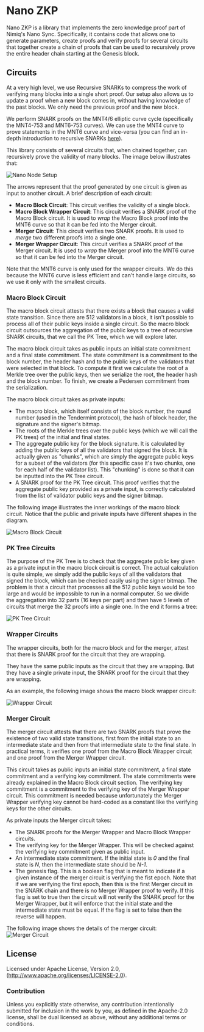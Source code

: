 # Nano ZKP
Nano ZKP is a library that implements the zero knowledge proof part of Nimiq's Nano Sync.
Specifically, it contains code that allows one to generate parameters, create proofs and verify proofs for several circuits
that together create a chain of proofs that can be used to recursively prove the entire header chain starting at the
Genesis block.

## Circuits
At a very high level, we use Recursive SNARKs to compress the work of verifying many blocks into a single short proof. Our
setup also allows us to update a proof when a new block comes in, without having knowledge of the past blocks. We only need
the previous proof and the new block.

We perform SNARK proofs on the MNT4/6 elliptic curve cycle (specifically the MNT4-753 and MNT6-753 curves). We
can use the MNT4 curve to prove statements in the MNT6 curve and vice-versa (you can find an in-depth introduction to
recursive SNARKs [here](https://www.michaelstraka.com/posts/recursivesnarks/)).

This library consists of several circuits that, when chained together, can recursively prove the validity of many blocks.
The image below illustrates that: 

![Nano Node Setup](images/nano_node.png)

The arrows represent that the proof generated by one circuit is given as input to another circuit. A brief description of
each circuit:

* __Macro Block Circuit__: This circuit verifies the validity of a single block.
* __Macro Block Wrapper Circuit__: This circuit verifies a SNARK proof of the Macro Block circuit. It is used
to _wrap_ the Macro Block proof into the MNT6 curve so that it can be fed into the Merger circuit.
* __Merger Circuit__: This circuit verifies two SNARK proofs. It is used to _merge_ two different proofs into a single one.
* __Merger Wrapper Circuit__: This circuit verifies a SNARK proof of the Merger circuit. It is used
to _wrap_ the Merger proof into the MNT6 curve so that it can be fed into the Merger circuit.

Note that the MNT6 curve is only used for the wrapper circuits. We do this because the MNT6 curve is less efficient and 
can't handle large circuits, so we use it only with the smallest circuits.

### Macro Block Circuit
The macro block circuit attests that there exists a block that causes a valid state transition. Since there are 512
validators in a block, it isn't possible to process all of their public keys inside a single circuit. So the macro block
circuit outsources the aggregation of the public keys to a tree of recursive SNARK circuits, that we call the PK Tree,
which we will explore later.

The macro block circuit takes as public inputs an initial state commitment and a final state commitment. The state commitment
is a commitment to the block number, the header hash and to the public keys of the validators that were selected in that block.
To compute it first we calculate the root of a Merkle tree over the public keys, then we serialize the root, the header hash
and the block number. To finish, we create a Pedersen commitment from the serialization.

The macro block circuit takes as private inputs:

* The macro block, which itself consists of the block number, the round number (used in the Tendermint protocol), the hash of
  block header, the signature and the signer's bitmap.
* The roots of the Merkle trees over the public keys (which we will call the PK trees) of the initial and final states.
* The aggregate public key for the block signature. It is calculated by adding the public keys of all the validators that
  signed the block. It is actually given as "chunks", which are simply the aggregate public keys for a subset of the
  validators (for this specific case it's two chunks, one for each half of the validator list). This "chunking" is done
  so that it can be inputted into the PK Tree circuit.
* A SNARK proof for the PK Tree circuit. This proof verifies that the aggregate public key provided as a private input,
  is correctly calculated from the list of validator public keys and the signer bitmap.

The following image illustrates the inner workings of the macro block circuit. Notice that the public and private inputs
have different shapes in the diagram.

![Macro Block Circuit](images/macro_block_circuit.png)

### PK Tree Circuits
The purpose of the PK Tree is to check that the aggregate public key given as a private input in the macro block circuit
is correct. The actual calculation is quite simple, we simply add the public keys of all the validators that signed the
block, which can be checked easily using the signer bitmap. The problem is that a circuit that processes all the 512
public keys would be too large and would be impossible to run in a normal computer. So we divide the aggregation into
32 parts (16 keys per part) and then have 5 levels of circuits that merge the 32 proofs into a single one. In the end
it forms a tree:

 ![PK Tree Circuit](images/pk_tree_circuit.png)

### Wrapper Circuits
The wrapper circuits, both for the macro block and for the merger, attest that there is SNARK proof for the circuit that
they are wrapping.

They have the same public inputs as the circuit that they are wrapping. But they have a single private input, the SNARK
proof for the circuit that they are wrapping.

As an example, the following image shows the macro block wrapper circuit:

![Wrapper Circuit](images/wrapper_circuit.png)

### Merger Circuit
The merger circuit attests that there are two SNARK proofs that prove the existence of two valid state transitions, first
from the initial state to an intermediate state and then from that intermediate state to the final state. In practical terms,
it verifies one proof from the Macro Block Wrapper circuit and one proof from the Merger Wrapper circuit.

This circuit takes as public inputs an initial state commitment, a final state commitment and a verifying key commitment.
The state commitments were already explained in the Macro Block circuit section. The verifying key commitment is a commitment
to the verifying key of the Merger Wrapper circuit. This commitment is needed because unfortunately the Merger Wrapper
verifying key cannot be hard-coded as a constant like the verifying keys for the other circuits.

As private inputs the Merger circuit takes:
* The SNARK proofs for the Merger Wrapper and Macro Block Wrapper circuits.
* The verifying key for the Merger Wrapper. This will be checked against the verifying key commitment given as public input.
* An intermediate state commitment. If the initial state is _0_ and the final state is _N_, then the intermediate state
should be _N-1_.
* The genesis flag. This is a boolean flag that is meant to indicate if a given instance of the merger circuit is verifying
the fist epoch. Note that if we are verifying the first epoch, then this is the first Merger circuit in the SNARK chain
and there is no Merger Wrapper proof to verify. If this flag is set to true then the circuit will not verify the SNARK
proof for the Merger Wrapper, but it will enforce that the initial state and the intermediate state must be equal. If the
flag is set to false then the reverse will happen.

The following image shows the details of the merger circuit:
![Merger Circuit](images/merger_circuit.png)

## License
Licensed under Apache License, Version 2.0, (http://www.apache.org/licenses/LICENSE-2.0).

### Contribution
Unless you explicitly state otherwise, any contribution intentionally submitted for inclusion in the work by you, as
defined in the Apache-2.0 license, shall be dual licensed as above, without any additional terms or conditions.
